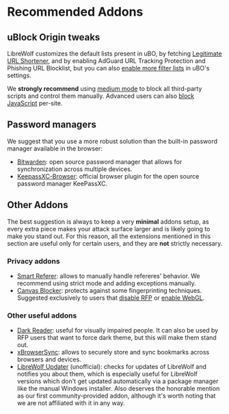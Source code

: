 # Recommended Addons

## uBlock Origin tweaks

LibreWolf customizes the default lists present in uBO, by fetching
[Legitimate URL Shortener](https://github.com/DandelionSprout/adfilt/discussions/163),
and by enabling AdGuard URL Tracking Protection and Phishing URL Blocklist, but
you can also
[enable more filter lists](https://github.com/gorhill/uBlock/wiki/Dashboard:-Filter-lists)
in uBO's settings.

We **strongly recommend** using
[medium mode](https://github.com/gorhill/uBlock/wiki/Blocking-mode:-medium-mode)
to block all third-party scripts and control them manually. Advanced users can
also
[block JavaScript](https://github.com/gorhill/uBlock/wiki/Per-site-switches#no-scripting)
per-site.

## Password managers

We suggest that you use a more robust solution than the built-in password
manager available in the browser:

- [Bitwarden](https://addons.mozilla.org/en-US/firefox/addon/bitwarden-password-manager/):
  open source password manager that allows for synchronization across multiple
  devices.
- [KeepassXC-Browser](https://addons.mozilla.org/en-US/firefox/addon/keepassxc-browser/):
  official browser plugin for the open source password manager KeePassXC.

## Other Addons

The best suggestion is always to keep a very **minimal** addons setup, as every
extra piece makes your attack surface larger and is likely going to make you
stand out. For this reason, all the extensions mentioned in this section are
useful only for certain users, and they are **not** strictly necessary.

### Privacy addons

- [Smart Referer](https://addons.mozilla.org/en-US/firefox/addon/smart-referer/):
  allows to manually handle refereres' behavior. We recommend using strict mode
  and adding exceptions manually.
- [Canvas Blocker](https://addons.mozilla.org/en-US/firefox/addon/canvasblocker/):
  protects against some fingerprinting techniques. Suggested exclusively to
  users that [disable RFP](/docs/settings/#disable-rfp-resist-fingerprinting) or
  [enable WebGL](/docs/settings/#enable-webgl).

### Other useful addons

- [Dark Reader](https://addons.mozilla.org/en-US/firefox/addon/darkreader/):
  useful for visually impaired people. It can also be used by RFP users that
  want to force dark theme, but this will make them stand out.
- [xBrowserSync](https://addons.mozilla.org/en-US/firefox/addon/xbs/): allows to
  securely store and sync bookmarks across browsers and devices.
- [LibreWolf Updater](https://addons.mozilla.org/en-US/firefox/addon/librewolf-updater/)
  (unofficial): checks for updates of LibreWolf and notifies you about them,
  which is especially useful for LibreWolf versions which don't get updated
  automatically via a package manager like the manual Windows installer. Also
  deserves the honorable mention as our first community-provided addon, although
  it's worth noting that we are not affiliated with it in any way.
